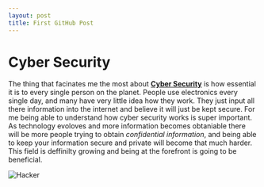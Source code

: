 ```yaml
---
layout: post
title: First GitHub Post
---
```

# Cyber Security 
The thing that facinates me the most about **[Cyber Security](https://www.cisco.com/site/us/en/learn/topics/security/what-is-cybersecurity.html)** is how essential it is to every single person on the planet. People use electronics every single day, and many have very little idea how they work. They just input all there information into the internet and believe it will just be kept secure. For me being able to understand how cyber security works is super important. As technology evoloves and more information becomes obtaniable there will be more people trying to obtain _confidential information_, and being able to keep your information secure and private will become that much harder. This field is deffinilty growing and being at the forefront is going to be beneficial. 

![Hacker]([https://upload.wikimedia.org/wikipedia/commons/5/56/Tiger.50.jpg](https://www.udacity.com/blog/wp-content/uploads/2022/07/Hacker_Blog-scaled.jpeg))

